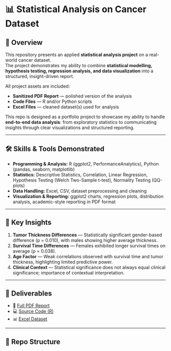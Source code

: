
# 📊 Statistical Analysis on Cancer Dataset

## 👋 Overview
This repository presents an applied **statistical analysis project** on a real-world cancer dataset.  
The project demonstrates my ability to combine **statistical modelling, hypothesis testing, regression analysis, and data visualization** into a structured, insight-driven report.

All project assets are included:
- **Sanitized PDF Report** — polished version of the analysis
- **Code Files** — R and/or Python scripts
- **Excel Files** — cleaned dataset(s) used for analysis

This repo is designed as a portfolio project to showcase my ability to handle **end-to-end data analysis**: from exploratory statistics to communicating insights through clear visualizations and structured reporting.

---

## 🛠 Skills & Tools Demonstrated
- **Programming & Analysis:** R (ggplot2, PerformanceAnalytics), Python (pandas, seaborn, matplotlib)  
- **Statistics:** Descriptive Statistics, Correlation, Linear Regression, Hypothesis Testing (Welch Two-Sample t-test), Normality Testing (QQ-plots)  
- **Data Handling:** Excel, CSV, dataset preprocessing and cleaning  
- **Visualization & Reporting:** ggplot2 charts, regression plots, distribution analysis, academic-style reporting in PDF format  

---

## 🔑 Key Insights
1. **Tumor Thickness Differences** — Statistically significant gender-based difference (p = 0.010), with males showing higher average thickness.  
2. **Survival Time Differences** — Females exhibited longer survival times on average (p = 0.038).  
3. **Age Factor** — Weak correlations observed with survival time and tumor thickness, highlighting limited predictive power.  
4. **Clinical Context** — Statistical significance does not always equal clinical significance; importance of contextual interpretation.  

---

## 📄 Deliverables
- 📑 [Full PDF Report](reports/)  
- 💻 [Source Code (R)](src/)  
- 📊 [Excel Dataset](data/)  

---

## 📂 Repo Structure
